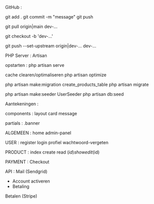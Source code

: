 GitHub :

git add .
git commit -m "message"
git push

git pull origin|main dev-...

git checkout -b 'dev-...'

git push --set-upstream origin|dev-... dev-...


PHP Server : Artisan

opstarten :
php artisan serve

cache clearen/optimaliseren
php artisan optimize

php artisan make:migration create_products_table
php artisan migrate

php artisan make:seeder UserSeeder
php artisan db:seed

Aantekeningen :

components :
layout
card
message

partials :
.banner

ALGEMEEN :
home
admin-panel

USER :
register
login
profiel
wachtwoord-vergeten

PRODUCT :
index
create
read ($id)
show
edit ($id)

PAYMENT :
Checkout

API :
Mail (Sendgrid)
- Account activeren
- Betaling

Betalen (Stripe)
